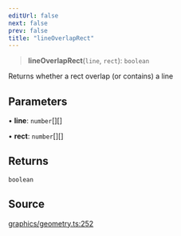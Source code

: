 ```yaml
---
editUrl: false
next: false
prev: false
title: "lineOverlapRect"
---
```


> **lineOverlapRect**(`line`, `rect`): `boolean`

Returns whether a rect overlap (or contains) a line

## Parameters

• **line**: `number`[][]

• **rect**: `number`[][]

## Returns

`boolean`

## Source

[graphics/geometry.ts:252](https://github.com/dgmjs/dgmjs/blob/main/packages/core/src/graphics/geometry.ts#L252)
